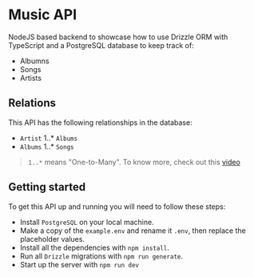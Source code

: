 # Music API

NodeJS based backend to showcase how to use Drizzle ORM with TypeScript and a PostgreSQL database to keep track of:

- Albumns
- Songs
- Artists

## Relations

This API has the following relationships in the database:

- `Artist` 1..* `Albums`
- `Albums` 1..* `Songs`

> `1..*` means "One-to-Many". To know more, check out this [video](https://www.youtube.com/watch?v=xsg9BDiwiJE)

## Getting started

To get this API up and running you will need to follow these steps:

- Install `PostgreSQL` on your local machine.
- Make a copy of the `example.env` and rename it `.env`, then replace the placeholder values.
- Install all the dependencies with `npm install`.
- Run all `Drizzle` migrations with `npm run generate`.
- Start up the server with `npm run dev`
